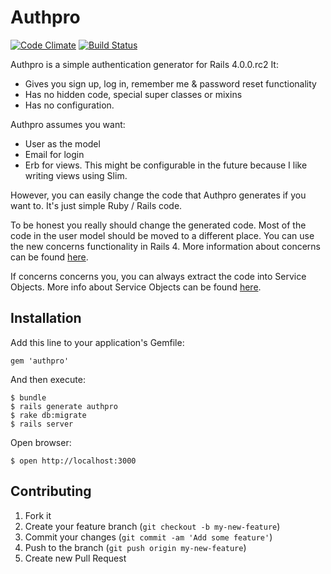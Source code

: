# Authpro

[![Code Climate](https://codeclimate.com/github/ricn/authpro.png)](https://codeclimate.com/github/ricn/authpro)
[![Build Status](https://travis-ci.org/ricn/authpro.png?branch=master)](https://travis-ci.org/ricn/authpro)

Authpro is a simple authentication generator for Rails 4.0.0.rc2 It:

* Gives you sign up, log in, remember me & password reset functionality
* Has no hidden code, special super classes or mixins
* Has no configuration.

Authpro assumes you want:

* User as the model
* Email for login
* Erb for views. This might be configurable in the future because I like writing views using Slim.

However, you can easily change the code that Authpro generates if you want to. It's just simple Ruby / Rails code.

To be honest you really should change the generated code. Most of the code in the user model should be moved to a different place. You can use the new concerns functionality in Rails 4. More information about concerns can be found [here](http://37signals.com/svn/posts/3372-put-chubby-models-on-a-diet-with-concerns).

If concerns concerns you, you can always extract the code into Service Objects. More info about Service Objects can be found [here](http://railscasts.com/episodes/398-service-objects).

## Installation

Add this line to your application's Gemfile:

    gem 'authpro'

And then execute:

    $ bundle    
    $ rails generate authpro
    $ rake db:migrate    
    $ rails server

Open browser:

    $ open http://localhost:3000

## Contributing

1. Fork it
2. Create your feature branch (`git checkout -b my-new-feature`)
3. Commit your changes (`git commit -am 'Add some feature'`)
4. Push to the branch (`git push origin my-new-feature`)
5. Create new Pull Request